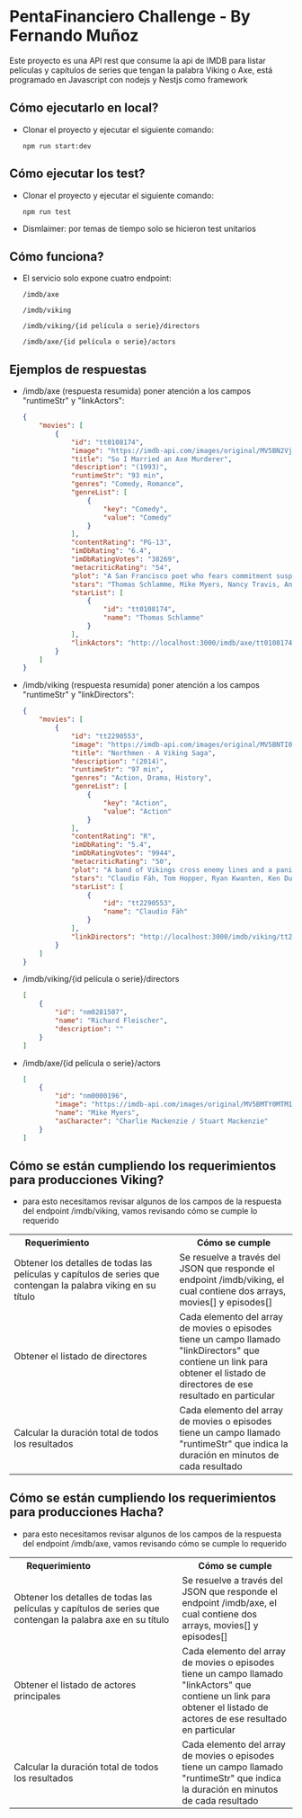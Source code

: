 # PentaFinanciero Challenge - By Fernando Muñoz

Este proyecto es una API rest que consume la api de IMDB para listar películas
y capítulos de series que tengan la palabra Viking o Axe, está programado en 
Javascript con nodejs y Nestjs como framework

## Cómo ejecutarlo en local?

*   Clonar el proyecto y ejecutar el siguiente comando:

    ```
    npm run start:dev
    ```

## Cómo ejecutar los test?

*   Clonar el proyecto y ejecutar el siguiente comando:

    ```
    npm run test
    ```
    
*   Dismlaimer: por temas de tiempo solo se hicieron test unitarios

## Cómo funciona?

*   El servicio solo expone cuatro endpoint:

    ```
    /imdb/axe
    ```
    ```
    /imdb/viking
    ```
    ```
    /imdb/viking/{id película o serie}/directors
    ```
    ```
    /imdb/axe/{id película o serie}/actors
    ```
    
    
## Ejemplos de respuestas

*   /imdb/axe (respuesta resumida) poner atención a los campos "runtimeStr" y "linkActors":

    ```json
    {
        "movies": [
            {
                "id": "tt0108174",
                "image": "https://imdb-api.com/images/original/MV5BN2VjOTA4MDEtYmZiYy00MTJiLWEwZTItNzM4Y2IwMzdjNjgzXkEyXkFqcGdeQXVyMjUzOTY1NTc@._V1_Ratio0.6837_AL_.jpg",
                "title": "So I Married an Axe Murderer",
                "description": "(1993)",
                "runtimeStr": "93 min",
                "genres": "Comedy, Romance",
                "genreList": [
                    {
                        "key": "Comedy",
                        "value": "Comedy"
                    }
                ],
                "contentRating": "PG-13",
                "imDbRating": "6.4",
                "imDbRatingVotes": "38269",
                "metacriticRating": "54",
                "plot": "A San Francisco poet who fears commitment suspects his girlfriend may have a knack for killing off her significant others.",
                "stars": "Thomas Schlamme, Mike Myers, Nancy Travis, Anthony LaPaglia, Amanda Plummer",
                "starList": [
                    {
                        "id": "tt0108174",
                        "name": "Thomas Schlamme"
                    }
                ],
                "linkActors": "http://localhost:3000/imdb/axe/tt0108174/actors"
            }
        ]
    }
    ```
    
    
*   /imdb/viking (respuesta resumida) poner atención a los campos "runtimeStr" y "linkDirectors":

    ```json
    {
        "movies": [
            {
                "id": "tt2290553",
                "image": "https://imdb-api.com/images/original/MV5BNTI0ZjljMzMtNDFlZi00YTM1LTgxY2EtN2Q1ZjNiZTNkMzQ3L2ltYWdlXkEyXkFqcGdeQXVyNTAyODkwOQ@@._V1_Ratio0.6837_AL_.jpg",
                "title": "Northmen - A Viking Saga",
                "description": "(2014)",
                "runtimeStr": "97 min",
                "genres": "Action, Drama, History",
                "genreList": [
                    {
                        "key": "Action",
                        "value": "Action"
                    }
                ],
                "contentRating": "R",
                "imDbRating": "5.4",
                "imDbRatingVotes": "9944",
                "metacriticRating": "50",
                "plot": "A band of Vikings cross enemy lines and a panicked race begins. The losers will pay with their lives.",
                "stars": "Claudio Fäh, Tom Hopper, Ryan Kwanten, Ken Duken, Charlie Murphy",
                "starList": [
                    {
                        "id": "tt2290553",
                        "name": "Claudio Fäh"
                    }
                ],
                "linkDirectors": "http://localhost:3000/imdb/viking/tt2290553/directors"
            }
        ]
    }
    ```
    
*   /imdb/viking/{id película o serie}/directors

    ```json
    [
        {
            "id": "nm0281507",
            "name": "Richard Fleischer",
            "description": ""
        }
    ]
    ```
    
    
*   /imdb/axe/{id película o serie}/actors

    ```json
    [
        {
            "id": "nm0000196",
            "image": "https://imdb-api.com/images/original/MV5BMTY0MTM1MTM5Nl5BMl5BanBnXkFtZTcwNzA1OTM3MQ@@._V1_Ratio0.7273_AL_.jpg",
            "name": "Mike Myers",
            "asCharacter": "Charlie Mackenzie / Stuart Mackenzie"
        }
    ]
    ```
    
    
## Cómo se están cumpliendo los requerimientos para producciones Viking?

*   para esto necesitamos revisar algunos de los campos de la respuesta del endpoint /imdb/viking, vamos revisando cómo se cumple lo requerido
    
<table>
<tr>
    <th>Requerimiento&nbsp;&nbsp;&nbsp;&nbsp;&nbsp;&nbsp;&nbsp;&nbsp;&nbsp;&nbsp;&nbsp;&nbsp;&nbsp;&nbsp;&nbsp;&nbsp;&nbsp;&nbsp;&nbsp;&nbsp;&nbsp;&nbsp;&nbsp;&nbsp;&nbsp;&nbsp;&nbsp;&nbsp;&nbsp;</th>
    <th>Cómo se cumple</th>
</tr>
<tr>
    <td>Obtener los detalles de todas las películas y capítulos de series que contengan la palabra viking en su título</td>
    <td>Se resuelve a través del JSON que responde el endpoint /imdb/viking, el cual contiene dos arrays, movies[] y episodes[]</td>
<tr>
<tr>
    <td>Obtener el listado de directores</td>
    <td>Cada elemento del array de movies o episodes tiene un campo llamado "linkDirectors" que contiene un link para obtener el listado de directores de ese resultado en particular</td>
<tr>
<tr>
    <td>Calcular la duración total de todos los resultados</td>
    <td>Cada elemento del array de movies o episodes tiene un campo llamado "runtimeStr" que indica la duración en minutos de cada resultado</td>
<tr>
</table>



## Cómo se están cumpliendo los requerimientos para producciones Hacha?

*   para esto necesitamos revisar algunos de los campos de la respuesta del endpoint /imdb/axe, vamos revisando cómo se cumple lo requerido
    
<table>
<tr>
    <th>Requerimiento&nbsp;&nbsp;&nbsp;&nbsp;&nbsp;&nbsp;&nbsp;&nbsp;&nbsp;&nbsp;&nbsp;&nbsp;&nbsp;&nbsp;&nbsp;&nbsp;&nbsp;&nbsp;&nbsp;&nbsp;&nbsp;&nbsp;&nbsp;&nbsp;&nbsp;&nbsp;&nbsp;&nbsp;&nbsp;</th>
    <th>Cómo se cumple</th>
</tr>
<tr>
    <td>Obtener los detalles de todas las películas y capítulos de series que contengan la palabra axe en su título</td>
    <td>Se resuelve a través del JSON que responde el endpoint /imdb/axe, el cual contiene dos arrays, movies[] y episodes[]</td>
<tr>
<tr>
    <td>Obtener el listado de actores principales</td>
    <td>Cada elemento del array de movies o episodes tiene un campo llamado "linkActors" que contiene un link para obtener el listado de actores de ese resultado en particular</td>
<tr>
<tr>
    <td>Calcular la duración total de todos los resultados</td>
    <td>Cada elemento del array de movies o episodes tiene un campo llamado "runtimeStr" que indica la duración en minutos de cada resultado</td>
<tr>
</table>
